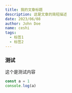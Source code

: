 ```yaml
---
title: 我的文章标题
description: 这是文章的简短描述
date: 2023/06/08
author: John Doe
name: ceshi
tags:
  - 标签1
  - 标签2
---
```


### 测试

这个是测试内容

```js
const a = 1
console.log(a)
```

